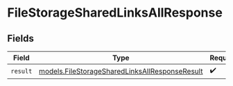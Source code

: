 # FileStorageSharedLinksAllResponse


## Fields

| Field                                                                                                  | Type                                                                                                   | Required                                                                                               | Description                                                                                            |
| ------------------------------------------------------------------------------------------------------ | ------------------------------------------------------------------------------------------------------ | ------------------------------------------------------------------------------------------------------ | ------------------------------------------------------------------------------------------------------ |
| `result`                                                                                               | [models.FileStorageSharedLinksAllResponseResult](../models/filestoragesharedlinksallresponseresult.md) | :heavy_check_mark:                                                                                     | N/A                                                                                                    |